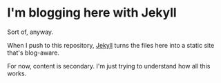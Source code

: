 # I'm blogging here with Jekyll

Sort of, anyway.

When I push to this repository, [Jekyll](https://jekyllrb.com/) turns the files here into a static site that's blog-aware.

For now, content is secondary. I'm just trying to understand how all this works.
